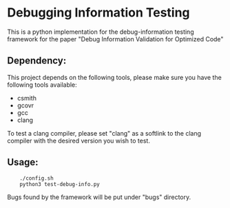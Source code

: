 # Debugging Information Testing

This is a python implementation for the debug-information testing framework for the paper "Debug Information Validation for Optimized Code"

## Dependency:
    
This project depends on the following tools, please make sure you have the following tools available:
        
- csmith 
- gcovr
- gcc
- clang

To test a clang compiler, please set "clang" as a softlink to the clang compiler with the desired version you wish to test.

## Usage:
```
    ./config.sh
    python3 test-debug-info.py
```
Bugs found by the framework will be put under "bugs" directory.
